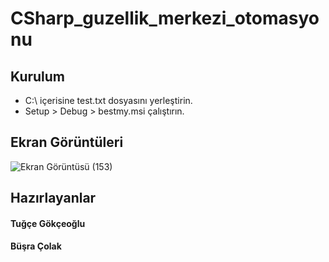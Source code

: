 # CSharp_guzellik_merkezi_otomasyonu

## Kurulum

- C:\ içerisine test.txt dosyasını yerleştirin.
- Setup > Debug > bestmy.msi çalıştırın.

## Ekran Görüntüleri

![Ekran Görüntüsü (153)](https://user-images.githubusercontent.com/74832430/131743220-0fe71a5d-cf41-4b69-91a5-66de99ea1496.png)

## Hazırlayanlar

#### Tuğçe Gökçeoğlu
#### Büşra Çolak


